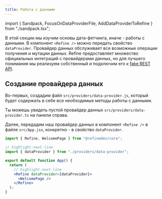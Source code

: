 ```yaml
---
title: Работа с данными
---
```


import { Sandpack, FocusOnDataProviderFile, AddDataProviderToRefine } from "./sandpack.tsx";

<Sandpack>

В этой секции мы изучим основы дата-фетчинга, иначе - работы с данными. В компонент `<Refine />` можно передать свойство `dataProvider`. Провайдер данных обслуживает все возможные операции получения и мутации данных. Refine предоставляет множество официальных интеграций с провайдерами данных, но для лучшего понимания мы реализуем собственный и подключим его к [fake REST API](https://api.fake-rest.refine.dev/).

## Создание провайдера данных

Во-первых, создадим файл `src/providers/data-provider.js`, который будет содержать в себе все необходимые методы работы с данными.

Ты можешь увидеть <FocusOnDataProviderFile>пустой провайдер данных `src/providers/data-provider.ts`</FocusOnDataProviderFile> на панели справа.

Далее, передадим наш провайдер данных в компонент `<Refine />` в файле `src/App.jsx`, конкретно - в свойство `dataProvider`.

```jsx
import { Refine, WelcomePage } from "@refinedev/core";

// highlight-next-line
import { dataProvider } from "./providers/data-provider";

export default function App() {
  return (
    // highlight-next-line
    <Refine dataProvider={dataProvider}>
      <WelcomePage />
    </Refine>
  );
}
```

<AddDataProviderToRefine />

</Sandpack>

